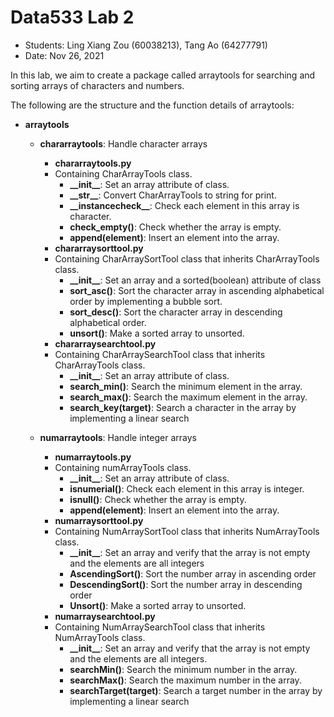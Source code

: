 # Data533 Lab 2
- Students: Ling Xiang Zou (60038213), Tang Ao (64277791)
- Date: Nov 26, 2021

In this lab, we aim to create a package called arraytools for searching and sorting arrays of characters and numbers.

The following are the structure and the function details of arraytools:

- **arraytools**
  - **chararraytools**: Handle character arrays
    - **chararraytools.py**
    - Containing CharArrayTools class.
      - **\_\_init\_\_**: Set an array attribute of class.
      - **\_\_str\_\_**: Convert CharArrayTools to string for print.
      - **\_\_instancecheck\_\_**: Check each element in this array is character.
      - **check_empty()**: Check whether the array is empty.
      - **append(element)**: Insert an element into the array.
    - **chararraysorttool.py**
    - Containing CharArraySortTool class that inherits CharArrayTools class.
      - **\_\_init\_\_**: Set an array and a sorted(boolean) attribute of class 
      - **sort_asc()**: Sort the character array in ascending alphabetical order by implementing a bubble sort.
      - **sort_desc()**: Sort the character array in descending alphabetical order.
      - **unsort()**: Make a sorted array to unsorted.
    - **chararraysearchtool.py**
    - Containing CharArraySearchTool class that inherits CharArrayTools class.
      - **\_\_init\_\_**: Set an array attribute of class.
      - **search_min()**: Search the minimum element in the array.
      - **search_max()**: Search the maximum element in the array.
      - **search_key(target)**: Search a character in the array by implementing a linear search

  - **numarraytools**: Handle integer arrays
    - **numarraytools.py**
    - Containing numArrayTools class.
      - **\_\_init\_\_**: Set an array attribute of class.
      - **isnumerial()**: Check each element in this array is integer.
      - **isnull()**: Check whether the array is empty.
      - **append(element)**: Insert an element into the array.
    - **numarraysorttool.py**
    - Containing NumArraySortTool class that inherits NumArrayTools class.
      - **\_\_init\_\_**: Set an array and verify that the array is not empty and the elements are all integers 
      - **AscendingSort()**: Sort the number array in ascending order 
      - **DescendingSort()**: Sort the number array in descending order
      - **Unsort()**: Make a sorted array to unsorted.
    - **numarraysearchtool.py**
    - Containing NumArraySearchTool class that inherits NumArrayTools class.
      - **\_\_init\_\_**: Set an array and verify that the array is not empty and the elements are all integers.
      - **searchMin()**: Search the minimum number in the array.
      - **searchMax()**: Search the maximum number in the array.
      - **searchTarget(target)**: Search a target number in the array by implementing a linear search